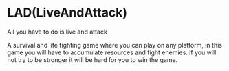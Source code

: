 # LAD(LiveAndAttack)
All you have to do is live and attack


A survival and life fighting game where you can play on any platform, in this game you will have to accumulate resources and fight enemies.
if you will not try to be stronger it will be hard for you to win the game.
